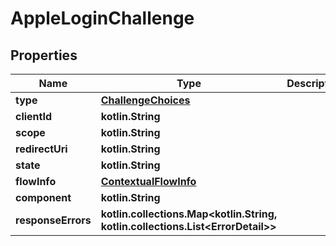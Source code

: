 
# AppleLoginChallenge

## Properties
Name | Type | Description | Notes
------------ | ------------- | ------------- | -------------
**type** | [**ChallengeChoices**](ChallengeChoices.md) |  | 
**clientId** | **kotlin.String** |  | 
**scope** | **kotlin.String** |  | 
**redirectUri** | **kotlin.String** |  | 
**state** | **kotlin.String** |  | 
**flowInfo** | [**ContextualFlowInfo**](ContextualFlowInfo.md) |  |  [optional]
**component** | **kotlin.String** |  |  [optional]
**responseErrors** | **kotlin.collections.Map&lt;kotlin.String, kotlin.collections.List&lt;ErrorDetail&gt;&gt;** |  |  [optional]



